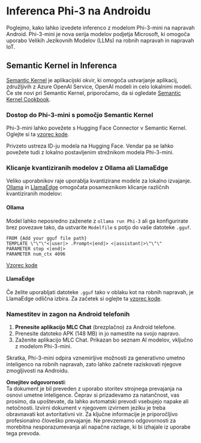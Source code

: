 # **Inferenca Phi-3 na Androidu**

Poglejmo, kako lahko izvedete inferenco z modelom Phi-3-mini na napravah Android. Phi-3-mini je nova serija modelov podjetja Microsoft, ki omogoča uporabo Velikih Jezikovnih Modelov (LLMs) na robnih napravah in napravah IoT.

## Semantic Kernel in Inferenca

[Semantic Kernel](https://github.com/microsoft/semantic-kernel) je aplikacijski okvir, ki omogoča ustvarjanje aplikacij, združljivih z Azure OpenAI Service, OpenAI modeli in celo lokalnimi modeli. Če ste novi pri Semantic Kernel, priporočamo, da si ogledate [Semantic Kernel Cookbook](https://github.com/microsoft/SemanticKernelCookBook?WT.mc_id=aiml-138114-kinfeylo).

### Dostop do Phi-3-mini s pomočjo Semantic Kernel

Phi-3-mini lahko povežete s Hugging Face Connector v Semantic Kernel. Oglejte si ta [vzorec kode](https://github.com/Azure-Samples/Phi-3MiniSamples/tree/main/semantickernel?WT.mc_id=aiml-138114-kinfeylo).

Privzeto ustreza ID-ju modela na Hugging Face. Vendar pa se lahko povežete tudi z lokalno postavljenim strežnikom modela Phi-3-mini.

### Klicanje kvantiziranih modelov z Ollama ali LlamaEdge

Veliko uporabnikov raje uporablja kvantizirane modele za lokalno izvajanje. [Ollama](https://ollama.com/) in [LlamaEdge](https://llamaedge.com) omogočata posameznikom klicanje različnih kvantiziranih modelov:

#### Ollama

Model lahko neposredno zaženete z `ollama run Phi-3` ali ga konfigurirate brez povezave tako, da ustvarite `Modelfile` s potjo do vaše datoteke `.gguf`.

```gguf
FROM {Add your gguf file path}
TEMPLATE \"\"\"<|user|> .Prompt<|end|> <|assistant|>\"\"\"
PARAMETER stop <|end|>
PARAMETER num_ctx 4096
```

[Vzorec kode](https://github.com/Azure-Samples/Phi-3MiniSamples/tree/main/ollama?WT.mc_id=aiml-138114-kinfeylo)

#### LlamaEdge

Če želite uporabljati datoteke `.gguf` tako v oblaku kot na robnih napravah, je LlamaEdge odlična izbira. Za začetek si oglejte ta [vzorec kode](https://github.com/Azure-Samples/Phi-3MiniSamples/tree/main/wasm?WT.mc_id=aiml-138114-kinfeylo).

### Namestitev in zagon na Android telefonih

1. **Prenesite aplikacijo MLC Chat** (brezplačno) za Android telefone.
2. Prenesite datoteko APK (148 MB) in jo namestite na svojo napravo.
3. Zaženite aplikacijo MLC Chat. Prikazan bo seznam AI modelov, vključno z modelom Phi-3-mini.

Skratka, Phi-3-mini odpira vznemirljive možnosti za generativno umetno inteligenco na robnih napravah, zato lahko začnete raziskovati njegove zmogljivosti na Androidu.

**Omejitev odgovornosti**:  
Ta dokument je bil preveden z uporabo storitev strojnega prevajanja na osnovi umetne inteligence. Čeprav si prizadevamo za natančnost, vas prosimo, da upoštevate, da lahko avtomatski prevodi vsebujejo napake ali netočnosti. Izvirni dokument v njegovem izvirnem jeziku je treba obravnavati kot avtoritativni vir. Za ključne informacije je priporočljivo profesionalno človeško prevajanje. Ne prevzemamo odgovornosti za morebitna nesporazumevanja ali napačne razlage, ki bi izhajale iz uporabe tega prevoda.